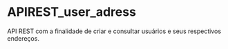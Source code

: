 # APIREST_user_adress
API REST com a finalidade de criar e consultar usuários e seus respectivos endereços.
